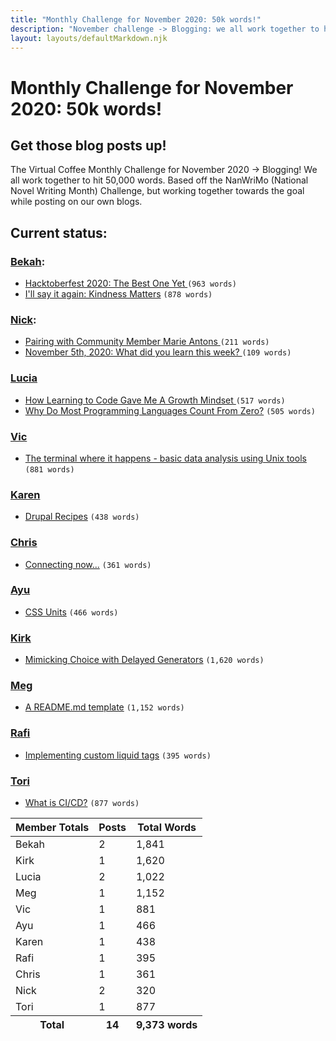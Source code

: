 ```yaml
---
title: "Monthly Challenge for November 2020: 50k words!"
description: "November challenge -> Blogging: we all work together to hit 50,000 words. Based off the NanWriMo (National Novel Writing Month) Challenge, but working together towards the goal while posting on our own blogs."
layout: layouts/defaultMarkdown.njk
---
```


# Monthly Challenge for November 2020: 50k words!
## Get those blog posts up!

The Virtual Coffee Monthly Challenge for November 2020 -> Blogging! We all work together to hit 50,000 words. Based off the NanWriMo (National Novel Writing Month) Challenge, but working together towards the goal while posting on our own blogs.

## Current status:

### [Bekah](https://dev.to/bekahhw):
- [Hacktoberfest 2020: The Best One Yet ](https://dev.to/bekahhw/hacktoberfest-2020-the-best-one-yet-5fp7) `(963 words)`
- [I'll say it again: Kindness Matters](https://dev.to/bekahhw/i-ll-say-it-again-kindness-matters-3ef4) `(878 words)`

### [Nick](https://dev.to/nickytonline):
- [Pairing with Community Member Marie Antons ](https://dev.to/devteam/pairing-with-community-member-marie-antons-3doi) `(211 words)`
- [November 5th, 2020: What did you learn this week? ](https://dev.to/nickytonline/november-5th-2020-what-did-you-learn-this-week-31fa) `(109 words)`

### [Lucia](https://dev.to/cerchie)
- [How Learning to Code Gave Me A Growth Mindset ](https://dev.to/cerchie/how-learning-to-code-gave-me-a-growth-mindset-4lbo) `(517 words)`
- [Why Do Most Programming Languages Count From Zero?](https://dev.to/cerchie/why-do-computers-count-from-zero-3mh6) `(505 words)`

### [Vic](https://vicvijayakumar.com)
- [The terminal where it happens - basic data analysis using Unix tools](https://vicvijayakumar.com/blog/basic-data-analysis-unix-tools) `(881 words)`

### [Karen](https://dev.to/kldickenson)
- [Drupal Recipes](https://dev.to/kldickenson/drupal-recipes-68f) `(438 words)`

### [Chris](https://dev.to/jarvisscript)
- [Connecting now...](https://dev.to/jarvisscript/connecting-now-18a4) `(361 words)`

### [Ayu](https://adiatiayu.hashnode.dev)
- [CSS Units](https://adiatiayu.hashnode.dev/css-units) `(466 words)`

### [Kirk](https://gistlog.co/tkshill)
- [Mimicking Choice with Delayed Generators](https://gistlog.co/tkshill/5edf3eb96a1dd80b47849399c7945499) `(1,620 words)`

### [Meg](https://gist.github.com/meg-gutshall/)
- [A README.md template](https://gist.github.com/meg-gutshall/ac48ef47d9d7b750c354c990c90a2a8f) `(1,152 words)`

### [Rafi](https://dev.to/rafi993)
- [Implementing custom liquid tags](https://dev.to/rafi993/implementing-custom-liquid-tags-16g0) `(395 words)`

### [Tori](https://dev.to/torianne02)
- [What is CI/CD?](https://firehydrant.io/blog/what-is-ci-cd/) `(877 words)`


<table class="table mt-5" style="max-width:600px">
  <thead class="thead-dark">
    <th scope="col">
      Member Totals
    </th>
    <th scope="col" class="text-right">
      Posts
    </th>
    <th scope="col" class="text-right">
      Total Words
    </th>
  </thead>
  <tbody>
    <tr>
      <td>Bekah</td>
      <td class="text-right">2</td>
      <td class="text-right">1,841</td>
    </tr>
    <tr>
      <td>Kirk</td>
      <td class="text-right">1</td>
      <td class="text-right">1,620</td>
    </tr>
    <tr>
      <td>Lucia</td>
      <td class="text-right">2</td>
      <td class="text-right">1,022</td>
    </tr>
    <tr>
      <td>Meg</td>
      <td class="text-right">1</td>
      <td class="text-right">1,152</td>
    </tr>
    <tr>
      <td>Vic</td>
      <td class="text-right">1</td>
      <td class="text-right">881</td>
    </tr>
    <tr>
      <td>Ayu</td>
      <td class="text-right">1</td>
      <td class="text-right">466</td>
    </tr>
    <tr>
      <td>Karen</td>
      <td class="text-right">1</td>
      <td class="text-right">438</td>
    </tr>
    <tr>
      <td>Rafi</td>
      <td class="text-right">1</td>
      <td class="text-right">395</td>
    </tr>
    <tr>
      <td>Chris</td>
      <td class="text-right">1</td>
      <td class="text-right">361</td>
    </tr>
    <tr>
      <td>Nick</td>
      <td class="text-right">2</td>
      <td class="text-right">320</td>
    </tr>
    <tr>
      <td>Tori</td>
      <td class="text-right">1</td>
      <td class="text-right">877</td>
    </tr>
  </tbody>
  <tfoot>
    <tr>
      <th scope="col">Total</th>
      <th scope="col" class="text-right">14</th>
      <th scope="col" class="text-right">9,373 words </th>
    </tr>
  </tfoot>
</table>